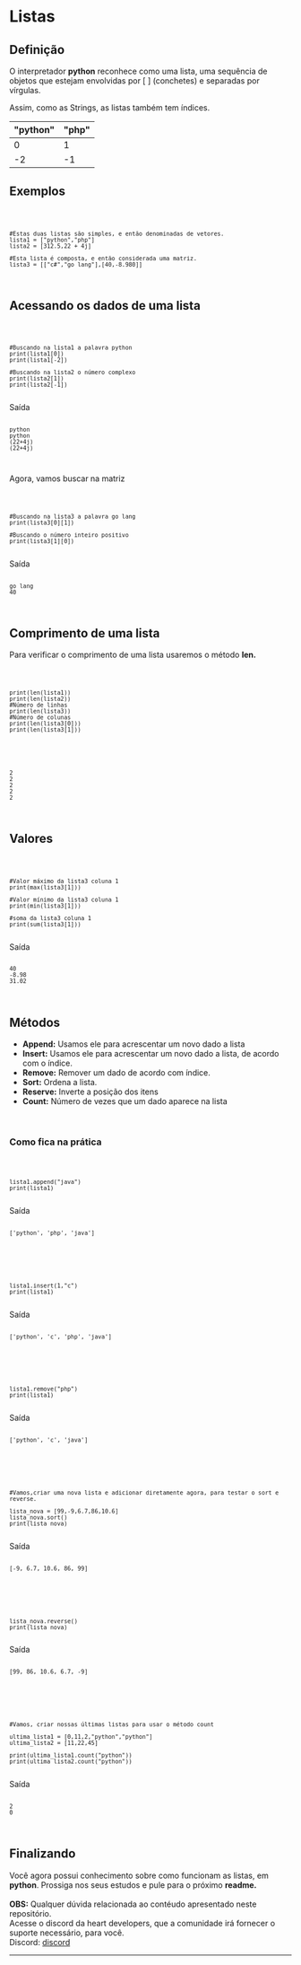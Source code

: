 # Listas
## Definição
O interpretador <b>python</b> reconhece como uma lista, uma sequência de objetos que estejam envolvidas por [ ] (conchetes) e separadas por vírgulas.

Assim, como as Strings, as listas também tem índices.

|"python"|"php"|
|--------|-----|
|    0   |  1  |
|   -2   | -1  | 


## Exemplos

<code>
    
    #Estas duas listas são simples, e então denominadas de vetores.
    lista1 = ["python","php"]
    lista2 = [312.5,22 + 4j]

    #Esta lista é composta, e então considerada uma matriz.
    lista3 = [["c#","go lang"],[40,-8.980]]

</code> 

## Acessando os dados de uma lista 

<code>

    #Buscando na lista1 a palavra python
    print(lista1[0])
    print(lista1[-2])

    #Buscando na lista2 o número complexo
    print(lista2[1])
    print(lista2[-1])

</code>
Saída
<code>

    python
    python
    (22+4j)
    (22+4j)    
</code>

Agora, vamos buscar na matriz

<code>

    #Buscando na lista3 a palavra go lang
    print(lista3[0][1])

    #Buscando o número inteiro positivo
    print(lista3[1][0])

</code>
Saída
<code>

    go lang
    40
</code>

## Comprimento de uma lista

<p>Para verificar o comprimento de uma lista usaremos o método <b>len.</b></p>

<code>

    print(len(lista1))
    print(len(lista2))
    #Número de linhas
    print(len(lista3))
    #Número de colunas
    print(len(lista3[0]))
    print(len(lista3[1]))
</code>

<code>

    2
    2
    2
    2
    2

</code>

## Valores 

<code>
    
    #Valor máximo da lista3 coluna 1
    print(max(lista3[1]))

    #Valor mínimo da lista3 coluna 1
    print(min(lista3[1]))

    #soma da lista3 coluna 1
    print(sum(lista3[1]))

</code>
Saída

<code>

    40
    -8.98
    31.02

</code>


## Métodos 

<ul>
    <li><b>Append:</b> Usamos ele para acrescentar um novo dado a lista</li>
    <li><b>Insert:</b> Usamos ele para acrescentar um novo dado a lista, de acordo com o índice.</li>
    <li><b>Remove:</b> Remover um dado de acordo com índice.</li>
    <li><b>Sort:</b> Ordena a lista.</li>
    <li><b>Reserve:</b> Inverte a posição dos itens</li>
    <li><b>Count:</b> Número de vezes que um dado aparece na lista</li>

</ul>
<br>

### Como fica na prática

<code>

    lista1.append("java")
    print(lista1)
</code>
Saída
<code>
    
    ['python', 'php', 'java']
</code>
<br>
<code>

    lista1.insert(1,"c")
    print(lista1)

</code>
Saída
<code>

    ['python', 'c', 'php', 'java']
</code>
<br>
<code>

    lista1.remove("php")
    print(lista1)
</code>
Saída
<code>

    ['python', 'c', 'java']
</code>
<br>

<code>

    #Vamos,criar uma nova lista e adicionar diretamente agora, para testar o sort e reverse.

    lista_nova = [99,-9,6.7,86,10.6]
    lista_nova.sort()
    print(lista_nova)
</code>
Saída
<code>

    [-9, 6.7, 10.6, 86, 99]
</code>
<br>
<code>

    lista_nova.reverse()
    print(lista_nova)
</code>
Saída
<code>
    
    [99, 86, 10.6, 6.7, -9]
</code>
<br>
<code>
    
    #Vamos, criar nossas últimas listas para usar o método count

    ultima_lista1 = [0,11,2,"python","python"]
    ultima_lista2 = [11,22,45]

    print(ultima_lista1.count("python"))
    print(ultima_lista2.count("python")) 
</code>
Saída
<code>

    2
    0
</code>

## Finalizando
Você agora possui conhecimento sobre como funcionam as listas, em<b> python</b>. Prossiga nos seus estudos e pule para o próximo <b>readme.</b>
<br>
<br>
<b>OBS:</b> Qualquer dúvida relacionada ao contéudo apresentado neste repositório.<br>
Acesse o discord da heart developers, que a comunidade irá fornecer o suporte necessário, para você.<br>
Discord: <a href="https://discord.com/invite/7UJDgBG">discord</a>
<hr>
